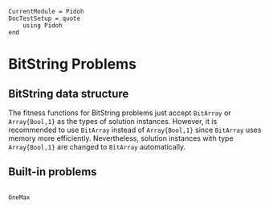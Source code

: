 ```@meta
CurrentModule = Pidoh
DocTestSetup = quote
    using Pidoh
end
```
# BitString Problems

## BitString data structure
The fitness functions for BitString problems just accept `BitArray` or `Array{Bool,1}` as the types of solution instances. However, it is recommended to use `BitArray` instead of `Array{Bool,1}` since `BitArray` uses memory more efficiently. Nevertheless, solution instances with type `Array{Bool,1}` are changed to `BitArray` automatically.

## Built-in problems
```@docs

OneMax
```
